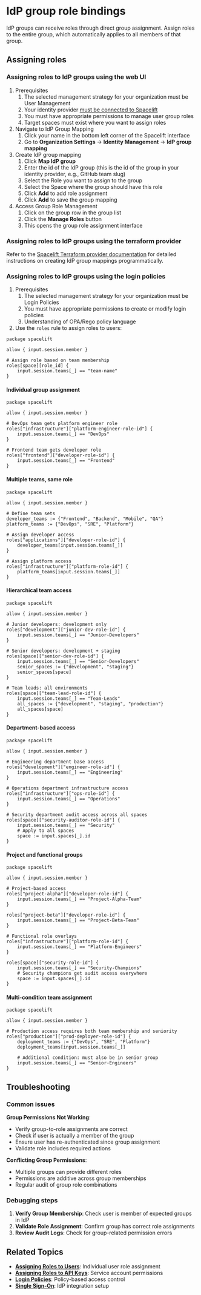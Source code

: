 # IdP group role bindings

IdP groups can receive roles through direct group assignment. Assign roles to the entire group, which automatically applies to all members of that group.

## Assigning roles

### Assigning roles to IdP groups using the web UI

1. Prerequisites
    1. The selected management strategy for your organization must be User Management
    2. Your identity provider [must be connected to Spacelift](../../integrations/single-sign-on/README.md)
    3. You must have appropriate permissions to manage user group roles
    4. Target spaces must exist where you want to assign roles
2. Navigate to IdP Group Mapping
    1. Click your name in the bottom left corner of the Spacelift interface
    2. Go to **Organization Settings** → **Identity Management** -> **IdP group mapping**
3. Create IdP group mapping
    1. Click **Map IdP group**
    2. Enter the id of the IdP group (this is the id of the group in your identity provider, e.g., GitHub team slug)
    3. Select the Role you want to assign to the group
    4. Select the Space where the group should have this role
    5. Click **Add** to add role assignment
    6. Click **Add** to save the group mapping
4. Access Group Role Management
    1. Click on the group row in the group list
    2. Click the **Manage Roles** button
    3. This opens the group role assignment interface

### Assigning roles to IdP groups using the terraform provider

Refer to the [Spacelift Terraform provider documentation](https://registry.terraform.io/providers/spacelift-io/spacelift/latest/docs/resources/idp_group_mapping) for detailed instructions on creating IdP group mappings programmatically.

### Assigning roles to IdP groups using the login policies

1. Prerequisites
    1. The selected management strategy for your organization must be Login Policies
    2. You must have appropriate permissions to create or modify login policies
    3. Understanding of OPA/Rego policy language
2. Use the `roles` rule to assign roles to users:

```opa
package spacelift

allow { input.session.member }

# Assign role based on team membership
roles[space][role_id] {
    input.session.teams[_] == "team-name"
}
```

#### Individual group assignment

```opa
package spacelift

allow { input.session.member }

# DevOps team gets platform engineer role
roles["infrastructure"]["platform-engineer-role-id"] {
    input.session.teams[_] == "DevOps"
}

# Frontend team gets developer role
roles["frontend"]["developer-role-id"] {
    input.session.teams[_] == "Frontend"
}
```

#### Multiple teams, same role

```opa
package spacelift

allow { input.session.member }

# Define team sets
developer_teams := {"Frontend", "Backend", "Mobile", "QA"}
platform_teams := {"DevOps", "SRE", "Platform"}

# Assign developer access
roles["applications"]["developer-role-id"] {
    developer_teams[input.session.teams[_]]
}

# Assign platform access
roles["infrastructure"]["platform-role-id"] {
    platform_teams[input.session.teams[_]]
}
```

#### Hierarchical team access

```opa
package spacelift

allow { input.session.member }

# Junior developers: development only
roles["development"]["junior-dev-role-id"] {
    input.session.teams[_] == "Junior-Developers"
}

# Senior developers: development + staging
roles[space]["senior-dev-role-id"] {
    input.session.teams[_] == "Senior-Developers"
    senior_spaces := {"development", "staging"}
    senior_spaces[space]
}

# Team leads: all environments
roles[space]["team-lead-role-id"] {
    input.session.teams[_] == "Team-Leads"
    all_spaces := {"development", "staging", "production"}
    all_spaces[space]
}
```

#### Department-based access

```opa
package spacelift

allow { input.session.member }

# Engineering department base access
roles["development"]["engineer-role-id"] {
    input.session.teams[_] == "Engineering"
}

# Operations department infrastructure access
roles["infrastructure"]["ops-role-id"] {
    input.session.teams[_] == "Operations"
}

# Security department audit access across all spaces
roles[space]["security-auditor-role-id"] {
    input.session.teams[_] == "Security"
    # Apply to all spaces
    space := input.spaces[_].id
}
```

#### Project and functional groups

```opa
package spacelift

allow { input.session.member }

# Project-based access
roles["project-alpha"]["developer-role-id"] {
    input.session.teams[_] == "Project-Alpha-Team"
}

roles["project-beta"]["developer-role-id"] {
    input.session.teams[_] == "Project-Beta-Team"
}

# Functional role overlays
roles["infrastructure"]["platform-role-id"] {
    input.session.teams[_] == "Platform-Engineers"
}

roles[space]["security-role-id"] {
    input.session.teams[_] == "Security-Champions"
    # Security champions get audit access everywhere
    space := input.spaces[_].id
}
```

#### Multi-condition team assignment

```opa
package spacelift

allow { input.session.member }

# Production access requires both team membership and seniority
roles["production"]["prod-deployer-role-id"] {
    deployment_teams := {"DevOps", "SRE", "Platform"}
    deployment_teams[input.session.teams[_]]

    # Additional condition: must also be in senior group
    input.session.teams[_] == "Senior-Engineers"
}
```

## Troubleshooting

### Common issues

**Group Permissions Not Working**:

- Verify group-to-role assignments are correct
- Check if user is actually a member of the group
- Ensure user has re-authenticated since group assignment
- Validate role includes required actions

**Conflicting Group Permissions**:

- Multiple groups can provide different roles
- Permissions are additive across group memberships
- Regular audit of group role combinations

### Debugging steps

1. **Verify Group Membership**: Check user is member of expected groups in IdP
2. **Validate Role Assignment**: Confirm group has correct role assignments
3. **Review Audit Logs**: Check for group-related permission errors

## Related Topics

- **[Assigning Roles to Users](assigning-roles-users.md)**: Individual user role assignment
- **[Assigning Roles to API Keys](assigning-roles-api-keys.md)**: Service account permissions
- **[Login Policies](../policy/login-policy.md)**: Policy-based access control
- **[Single Sign-On](../../integrations/single-sign-on/README.md)**: IdP integration setup
